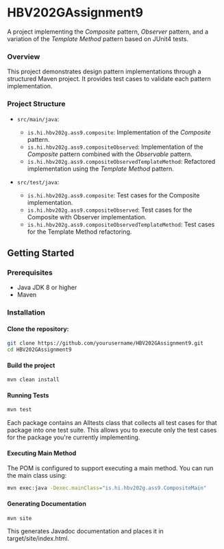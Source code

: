 # HBV202GAssignment9
A project implementing the *Composite* pattern, *Observer* pattern, and a variation of the *Template Method* pattern based on JUnit4 tests.
### Overview
This project demonstrates design pattern implementations through a structured Maven project. It provides test cases to validate each pattern implementation.
### Project Structure
- `src/main/java`:
  - `is.hi.hbv202g.ass9.composite`: Implementation of the *Composite* pattern.
  - `is.hi.hbv202g.ass9.compositeObserved`: Implementation of the *Composite* pattern combined with the *Observable* pattern.
  - `is.hi.hbv202g.ass9.compositeObservedTemplateMethod`: Refactored implementation using the *Template Method* pattern.

- `src/test/java`:
  - `is.hi.hbv202g.ass9.composite`: Test cases for the Composite implementation.
  - `is.hi.hbv202g.ass9.compositeObserved`: Test cases for the Composite with Observer implementation.
  - `is.hi.hbv202g.ass9.compositeObservedTemplateMethod`: Test cases for the Template Method refactoring.
## Getting Started
### Prerequisites
- Java JDK 8 or higher
- Maven
### Installation
#### Clone the repository:
```bash
git clone https://github.com/yourusername/HBV202GAssignment9.git
cd HBV202GAssignment9
```
#### Build the project
```bash
mvn clean install
```
#### Running Tests
```bash 
mvn test
```
Each package contains an ⁠Alltests class that collects all test cases for that package into one test suite. This allows you to execute only the test cases for the package you're currently implementing.
#### Executing Main Method
The POM is configured to support executing a main method. You can run the main class using:
```bash
mvn exec:java -Dexec.mainClass="is.hi.hbv202g.ass9.CompositeMain"
```
#### Generating Documentation
```bash
mvn site
```
This generates Javadoc documentation and places it in ⁠target/site/index.html.
